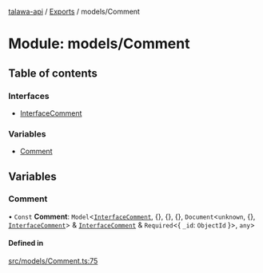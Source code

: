 [talawa-api](../README.md) / [Exports](../modules.md) / models/Comment

# Module: models/Comment

## Table of contents

### Interfaces

- [InterfaceComment](../interfaces/models_Comment.InterfaceComment.md)

### Variables

- [Comment](models_Comment.md#comment)

## Variables

### Comment

• `Const` **Comment**: `Model`\<[`InterfaceComment`](../interfaces/models_Comment.InterfaceComment.md), \{\}, \{\}, \{\}, `Document`\<`unknown`, \{\}, [`InterfaceComment`](../interfaces/models_Comment.InterfaceComment.md)\> & [`InterfaceComment`](../interfaces/models_Comment.InterfaceComment.md) & `Required`\<\{ `_id`: `ObjectId`  \}\>, `any`\>

#### Defined in

[src/models/Comment.ts:75](https://github.com/PalisadoesFoundation/talawa-api/blob/708df7e/src/models/Comment.ts#L75)
